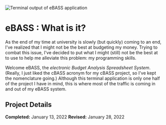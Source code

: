 ![Terminal output of eBASS application](https://user-images.githubusercontent.com/78045025/151645264-648c44fc-8b44-4a1f-b3da-841950a01260.jpg)

# eBASS : What is it?

As the end of my time at university is slowly (but quickly) coming to an end, I've realized that I might not be the best at budgeting my money. Trying to combat this issue, I've decided to put what I might (still) not be the best at to use to help me alleviate this problem: my programming skills.

Welcome eBASS, the *electronic Budget Analysis Spreadsheet System*. (Really, I just liked the cBASS acronym for my cBASS project, so I've kept the nomenclature going.) Although this terminal application is only one half of the project I have in mind, this is where most of the traffic is coming in and out of my eBASS system.

## Project Details

**Completed:** January 13, 2022
**Revised:** January 28, 2022

